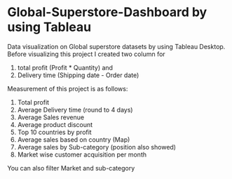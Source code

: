 # Global-Superstore-Dashboard by using Tableau 
Data visualization on Global superstore datasets by using Tableau Desktop. Before visualizing this project I created two column for
1. total profit (Profit * Quantity) and
2. Delivery time (Shipping date - Order date)

Measurement of this project is as follows:
1. Total profit
2. Average Delivery time (round to 4 days)
3. Average Sales revenue
4. Average product discount
5. Top 10 countries by profit
6. Average sales based on country (Map)
7. Average sales by Sub-category (position also showed)
8. Market wise customer acquisition per month

You can also filter Market and sub-category
